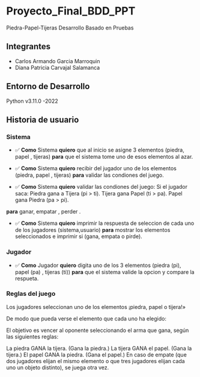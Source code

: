 # Proyecto_Final_BDD_PPT
Piedra-Papel-Tijeras Desarrollo Basado en Pruebas

## Integrantes
- Carlos Armando Garcia Marroquin
- Diana Patricia Carvajal Salamanca

## Entorno de Desarrollo
Python v3.11.0 -2022

## Historia de usuario

### Sistema

- :white_check_mark:  __Como__ Sistema __quiero__ que al inicio se asigne 3 elementos (piedra, papel , tijeras) __para__ que el sistema tome uno de esos elementos al azar.

- :white_check_mark:  __Como__ Sistema __quiero__ recibir del jugador uno de los elementos (piedra, papel , tijeras) __para__ validar las condiones del juego.

- :white_check_mark:  __Como__ Sistema __quiero__ validar las condiones del juego:
   Si el jugador saca:
   Piedra gana a Tijera (pi > ti).
   Tijera gana Papel (ti > pa).
   Papel gana Piedra (pa > pi).
   
__para__ ganar, empatar , perder .

- :white_check_mark:  __Como__ Sistema __quiero__ imprimir la respuesta de seleccion de cada uno de los jugadores (sistema,usuario) __para__ mostrar los elementos seleccionados e imprimir si (gana, empata o pirde).

### Jugador

- :white_check_mark:  __Como__ Jugador __quiero__ digita uno de los 3 elementos (piedra (pi), papel (pa) , tijeras (ti)) __para__ que el sistema valide la opcion y compare la respueta.


### Reglas del juego

Los jugadores seleccionan uno de los elementos ¡piedra, papel o tijera!»

De modo que pueda verse el elemento que cada uno ha elegido:

El objetivo es vencer al oponente seleccionando el arma que gana, según las siguientes reglas:

La piedra GANA la tijera. (Gana la piedra.)
La tijera GANA el papel. (Gana la tijera.)
El papel GANA la piedra. (Gana el papel.)
En caso de empate (que dos jugadores elijan el mismo elemento o que tres jugadores elijan cada uno un objeto distinto), se juega otra vez.







